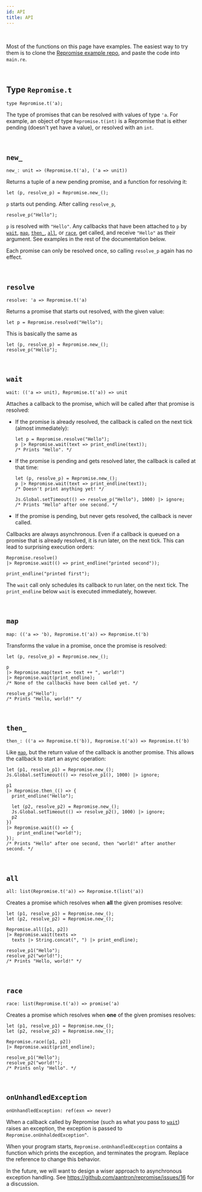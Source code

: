 ```yaml
---
id: API
title: API
---
```


<br/>

Most of the functions on this page have examples. The easiest way to try them is to clone the [Repromise example repo](https://github.com/aantron/repromise-example-bsb), and paste the code into `main.re`.

<br/>

## Type `Repromise.t`

```reason
type Repromise.t('a);
```

The type of promises that can be resolved with values of type `'a`. For example, an object of type `Repromise.t(int)` is a Repromise that is either pending (doesn't yet have a value), or resolved with an `int`.

<br/>

## `new_`

```reason
new_: unit => (Repromise.t('a), ('a => unit))
```

Returns a tuple of a new pending promise, and a function for resolving it:

```reason
let (p, resolve_p) = Repromise.new_();
```

`p` starts out pending. After calling `resolve_p`,

```reason
resolve_p("Hello");
```

`p` is resolved with `"Hello"`. Any callbacks that have been attached to `p` by [`wait`](#wait), [`map`](#map), [`then_`](#then), [`all`](#all), or [`race`](#race), get called, and receive `"Hello"` as their argument. See examples in the rest of the documentation below.

Each promise can only be resolved once, so calling `resolve_p` again has no effect.

<br/>

## `resolve`

```reason
resolve: 'a => Repromise.t('a)
```

Returns a promise that starts out resolved, with the given value:

```reason
let p = Repromise.resolved("Hello");
```

This is basically the same as

```reason
let (p, resolve_p) = Repromise.new_();
resolve_p("Hello");
```

<br/>

## `wait`

```reason
wait: (('a => unit), Repromise.t('a)) => unit
```

Attaches a callback to the promise, which will be called after that promise is resolved:

- If the promise is already resolved, the callback is called on the next tick (almost immediately):

    ```reason
    let p = Repromise.resolve("Hello");
    p |> Repromise.wait(text => print_endline(text));
    /* Prints "Hello". */
    ```

- If the promise is pending and gets resolved later, the callback is called at that time:

    ```reason
    let (p, resolve_p) = Repromise.new_();
    p |> Repromise.wait(text => print_endline(text));
    /* Doesn't print anything yet! */

    Js.Global.setTimeout(() => resolve_p("Hello"), 1000) |> ignore;
    /* Prints "Hello" after one second. */
    ```

- If the promise is pending, but never gets resolved, the callback is never called.

Callbacks are always asynchronous. Even if a callback is queued on a promise that is already resolved, it is run later, on the next tick. This can lead to surprising execution orders:

```reason
Repromise.resolve()
|> Repromise.wait(() => print_endline("printed second"));

print_endline("printed first");
```

The `wait` call only schedules its callback to run later, on the next tick. The `print_endline` below `wait` is executed immediately, however.

<br/>

## `map`

```reason
map: (('a => 'b), Repromise.t('a)) => Repromise.t('b)
```

Transforms the value in a promise, once the promise is resolved:

```reason
let (p, resolve_p) = Repromise.new_();

p
|> Repromise.map(text => text ++ ", world!")
|> Repromise.wait(print_endline);
/* None of the callbacks have been called yet. */

resolve_p("Hello");
/* Prints "Hello, world!" */
```

<br/>

## `then_`

```reason
then_: (('a => Repromise.t('b)), Repromise.t('a)) => Repromise.t('b)
```

Like [`map`](#map), but the return value of the callback is another promise. This allows the callback to start an async operation:

```reason
let (p1, resolve_p1) = Repromise.new_();
Js.Global.setTimeout(() => resolve_p1(), 1000) |> ignore;

p1
|> Repromise.then_(() => {
  print_endline("Hello");

  let (p2, resolve_p2) = Repromise.new_();
  Js.Global.setTimeout(() => resolve_p2(), 1000) |> ignore;
  p2
})
|> Repromise.wait(() => {
    print_endline("world!");
});
/* Prints "Hello" after one second, then "world!" after another second. */
```

<br/>

## `all`

```reason
all: list(Repromise.t('a)) => Repromise.t(list('a))
```

Creates a promise which resolves when **all** the given promises resolve:

```reason
let (p1, resolve_p1) = Repromise.new_();
let (p2, resolve_p2) = Repromise.new_();

Repromise.all([p1, p2])
|> Repromise.wait(texts =>
  texts |> String.concat(", ") |> print_endline);

resolve_p1("Hello");
resolve_p2("world!");
/* Prints "Hello, world!" */
```

<br/>

## `race`

```reason
race: list(Repromise.t('a)) => promise('a)
```

Creates a promise which resolves when **one** of the given promises resolves:

```reason
let (p1, resolve_p1) = Repromise.new_();
let (p2, resolve_p2) = Repromise.new_();

Repromise.race([p1, p2])
|> Repromise.wait(print_endline);

resolve_p1("Hello");
resolve_p2("world!");
/* Prints only "Hello". */
```

<br/>

## `onUnhandledException`

```reason
onUnhandledException: ref(exn => never)
```

When a callback called by Repromise (such as what you pass to [`wait`](#wait)) raises an exception, the exception is passed to `Repromise.onUnhaldedException^`.

When your program starts, `Repromise.onUnhandledException` contains a function which prints the exception, and terminates the program. Replace the reference to change this behavior.

In the future, we will want to design a wiser approach to asynchronous exception handling. See https://github.com/aantron/repromise/issues/16 for a discussion.

<br/>
